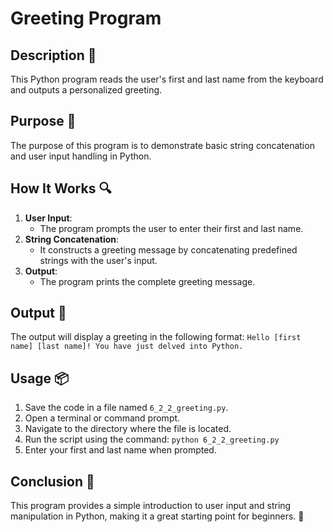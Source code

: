 # Greeting Program

## Description 📝
This Python program reads the user's first and last name from the keyboard and outputs a personalized greeting.

## Purpose 🎯
The purpose of this program is to demonstrate basic string concatenation and user input handling in Python.

## How It Works 🔍
1. **User Input**:
   - The program prompts the user to enter their first and last name.
2. **String Concatenation**:
   - It constructs a greeting message by concatenating predefined strings with the user's input.
3. **Output**:
   - The program prints the complete greeting message.

## Output 📜
The output will display a greeting in the following format:
```Hello [first name] [last name]! You have just delved into Python.```

## Usage 📦
1. Save the code in a file named `6_2_2_greeting.py`.
2. Open a terminal or command prompt.
3. Navigate to the directory where the file is located.
4. Run the script using the command:
   `python 6_2_2_greeting.py`
5. Enter your first and last name when prompted.

## Conclusion 🚀
This program provides a simple introduction to user input and string manipulation in Python, making it a great starting point for beginners.
🌟